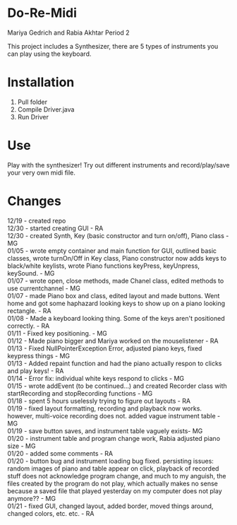 Do-Re-Midi 
========

Mariya Gedrich and Rabia Akhtar Period 2

This project includes a Synthesizer, there are 5 types of instruments you can play using the keyboard. 

Installation
==========
1. Pull folder
2. Compile Driver.java 
3. Run Driver 

Use
=============
Play with the synthesizer! Try out different instruments and record/play/save your very own midi file. 

Changes
=====
12/19 - created repo <br/>
12/30 - started creating GUI - RA <br/>
12/30 - created Synth, Key (basic constructor and turn on/off), Piano class - MG <br/>
01/05 - wrote empty container and main function for GUI, outlined basic classes, wrote turnOn/Off in Key class, Piano constructor now adds keys to black/white keylists, wrote Piano functions keyPress, keyUnpress, keySound. - MG <br/>
01/07 - wrote open, close methods, made Chanel class, edited methods to use currentchannel - MG <br/>
01/07 - made Piano box and class, edited layout and made buttons. Went home and got some haphazard looking keys to show up on a piano looking rectangle. - RA <br/>
01/08 - Made a keyboard looking thing. Some of the keys aren't positioned correctly. - RA <br/>
01/11 - Fixed key positioning. - MG <br/>
01/12 - Made piano bigger and Mariya worked on the mouselistener - RA
 <br/>
01/13 - Fixed NullPointerException Error, adjusted piano keys, fixed keypress things - MG <br/>
01/13 - Added repaint function and had the piano actually respon to clicks and play keys! - RA <br/>
01/14 - Error fix: individual white keys respond to clicks - MG <br/>
01/15 - wrote addEvent (to be continued...) and created Recorder class with startRecording and stopRecording functions - MG <br/>
01/18 - spent 5 hours uselessly trying to figure out layouts - RA <br/>
01/19 - fixed layout formatting, recording and playback now works. however, multi-voice recording does not. added vague instrument table - MG <br/>
01/19 - save button saves, and instrument table vaguely exists- MG <br/>
01/20 - instrument table and program change work, Rabia adjusted piano size - MG <br/>
01/20 - added some comments - RA <br/>
01/20 - button bug and instrument loading bug fixed. persisting issues: random images of piano and table appear on click, playback of recorded stuff does not acknowledge program change, and much to my anguish, the files created by the program do not play, which actually makes no sense because a saved file that played yesterday on my computer does not play anymore?? - MG <br/>
01/21 - fixed GUI, changed layout, added border, moved things around, changed colors, etc. etc. - RA <br/>
